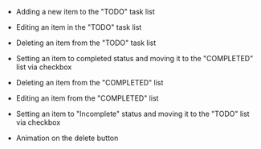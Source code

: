 - Adding a new item to the "TODO" task list
- Editing an item in the "TODO" task list
- Deleting an item from the "TODO" task list
- Setting an item to completed status and moving it to the "COMPLETED" list via checkbox

- Deleting an item from the "COMPLETED" list
- Editing an item from the "COMPLETED" list
- Setting an item to "Incomplete" status and moving it to the "TODO" list via checkbox
- Animation on the delete button